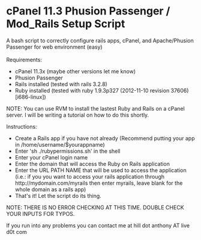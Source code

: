 cPanel 11.3 Phusion Passenger / Mod_Rails Setup Script
===============================================

A bash script to correctly configure rails apps, cPanel, and Apache/Phusion Passenger for web environment (easy)<br />
<br />
Requirements: <br />
<ul>
<li>cPanel 11.3x (maybe other versions let me know)</li>
<li>Phusion Passenger</li>
<li>Rails installed (tested with rails 3.2.8)</li>
<li>Ruby installed (tested with ruby 1.9.3p327 (2012-11-10 revision 37606) [i686-linux])</li>
</ul>

NOTE: You can use RVM to install the lastest Ruby and Rails on a cPanel server.  I will be writing a tutorial on how to do this shortly.

Instructions:<br />
<ul>
<li>Create a Rails app if you have not already (Recommend putting your app in /home/username/$yourappname)</li>
<li>Enter 'sh ./rubypermissions.sh' in the shell</li>
<li>Enter your cPanel login name</li>
<li>Enter the domain that will access the Ruby on Rails application</li>
<li>Enter the URL PATH NAME that will be used to access the application (i.e.: if you you want to access your rails application through http://mydomain.com/myrails then enter myrails, leave blank for the whole domain as a rails app)</li>
<li>That's it! Let the script do its thing.</li>
</ul>

NOTE: THERE IS NO ERROR CHECKING AT THIS TIME.  DOUBLE CHECK YOUR INPUTS FOR TYPOS.

If you run into any problems you can contact me at hill dot anthony AT live d0t com